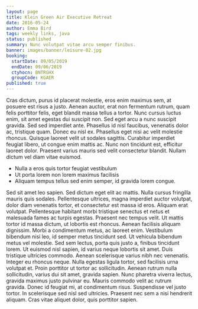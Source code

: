 ```yaml
---
layout: page
title: Klein Green Air Executive Retreat
date: 2016-05-24
author: Emma Bird
tags: weekly links, java
status: published
summary: Nunc volutpat vitae arcu semper finibus.
banner: images/banner/leisure-02.jpg
booking:
  startDate: 09/05/2019
  endDate: 09/06/2019
  ctyhocn: BNTRGHX
  groupCode: KGAER
published: true
---
```

Cras dictum, purus id placerat molestie, eros enim maximus sem, at posuere est risus a justo. Aenean auctor, erat non fermentum rutrum, quam felis porttitor felis, eget blandit massa tellus a tortor. Nunc cursus luctus enim, sit amet egestas dui suscipit non. Sed eget arcu a nunc suscipit gravida. Sed sed imperdiet ante. Phasellus id nisl faucibus, venenatis dolor ac, tristique quam. Donec eu nisl ex. Phasellus eget nisi ac velit molestie rhoncus. Quisque laoreet velit ut sodales sagittis. Curabitur imperdiet feugiat libero, ut congue enim mattis ac. Nunc non tincidunt est, efficitur laoreet dolor. Praesent varius mauris sed velit consectetur blandit. Nullam dictum vel diam vitae euismod.

* Nulla a eros quis tortor feugiat vestibulum
* Ut porta lorem non lorem maximus facilisis
* Aliquam tempus tellus sed enim semper, id gravida lorem congue.

Sed sit amet leo sapien. Sed dictum eget elit ac mattis. Nulla cursus fringilla mauris quis sodales. Pellentesque ultrices, magna imperdiet auctor volutpat, dolor diam venenatis tortor, et consectetur est massa id eros. Aliquam erat volutpat. Pellentesque habitant morbi tristique senectus et netus et malesuada fames ac turpis egestas. Praesent nec tempus velit. Ut mattis tortor id massa dictum, ut lobortis est rhoncus. Aenean facilisis aliquam dignissim. Morbi a condimentum metus, ac laoreet enim. Vestibulum bibendum nisi leo, id semper metus tincidunt sed.
Ut vehicula bibendum metus vel molestie. Sed sem lectus, porta quis justo a, finibus tincidunt lorem. Ut euismod nisl sapien, id varius neque lobortis sit amet. Duis tristique ultricies commodo. Aenean scelerisque varius nibh nec venenatis. Integer eu rhoncus neque. Nulla egestas ligula tortor, sed facilisis urna volutpat et. Proin porttitor ut tortor ac sollicitudin. Aenean rutrum nulla sollicitudin, varius dui sit amet, gravida sapien. Nunc pharetra viverra lectus, gravida maximus justo pulvinar eu. Mauris commodo velit ac rutrum gravida. Donec id feugiat mi, at condimentum risus. Suspendisse vel justo tortor. In scelerisque sed nisl sed ultricies. Praesent nec sem a nisi hendrerit aliquam. Cras vitae aliquet dolor, quis porttitor sapien.
